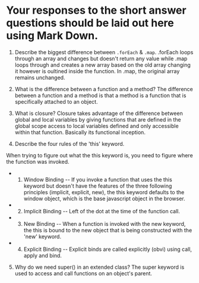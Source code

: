 # Your responses to the short answer questions should be laid out here using Mark Down.
1. Describe the biggest difference between `.forEach` & `.map`.
.forEach loops through an array and changes but doesn't return any value while .map loops through and creates a new 
array based on the old array changing it however is oultined inside the function. In .map, the original array remains unchanged.

2. What is the difference between a function and a method?
The difference between a function and a method is that a method is a function that is specifically attached to an object.

3. What is closure?
Closure takes advantage of the difference between global and local variables by giving functions that are 
defined in the global scope access to local variables defined and only accessible within that function.
Basically its functional inception.

4. Describe the four rules of the 'this' keyword.

When trying to figure out what the this keyword is, 
you need to figure where the function was invoked. 
* 1) Window Binding --
If you invoke a function that uses the this keyword but doesn't have the 
features of the three following principles (implicit, explicit, new), the
this keyword defaults to the window object, which is the base javascript object
in the browser.

* 2) Implicit Binding --
Left of the dot at the time of the function call.

* 3) New Binding --
When a function is invoked with the new keyword, the this is bound
 to the new object that is being constructed with the 'new' keyword.

* 4) Explicit Binding -- 
Explicit binds are called explicitly (obvi) using call, apply and bind. 


5. Why do we need super() in an extended class?
The super keyword is used to access and call functions on an object's parent.

